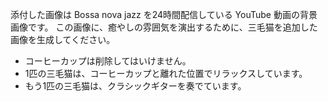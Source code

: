 添付した画像は Bossa nova jazz を24時間配信している YouTube 動画の背景画像です。
この画像に、癒やしの雰囲気を演出するために、三毛猫を追加した画像を生成してください。

- コーヒーカップは削除してはいけません。
- 1匹の三毛猫は、コーヒーカップと離れた位置でリラックスしています。
- もう1匹の三毛猫は、クラシックギターを奏でています。
